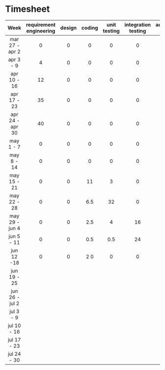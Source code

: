 # Timesheet

<!-- Report in this table the effort (in person hours) spent per week, per activity, per team. 
[One person hour is the effort of one person working one hour.
Two person hours is the effort of one person working 2 hours, or 2 persons working one hour. And so on.]
You have to sum the working hours of each component of the team.
Count only effort spent on EZWallet (so do not count effort spent in virtual labs, studying, lessons)

These figures will not be used to evaluate neither the project nor the team, they are meant as practical application of basic project management. -->

| Week | requirement engineering | design | coding | unit testing | integration testing | acceptance testing | management | git maven |
|:-----------:|:--------:|:-----------:|:-----------:|:----------:|:------------:|:---------------:|:-------------:|:--------------:|
| mar 27 - apr 2 | 0 | 0 | 0 | 0 | 0 | 0 | 0 | 0 |
| apr 3 - 9 | 4 | 0 | 0 | 0 | 0 | 0 | 0 | 0 |
| apr 10 - 16| 12 | 0 | 0 | 0 | 0 | 0 | 0 | 0 | 
| apr 17 - 23|35 |0 |0 |0 |0 |0 |0 |0 | 
| apr 24 - apr 30 |40 | 0| 0| 0| 0| 0| 0| 0| 
| may 1 - 7  | 0|0 | 0 |0 |0 |0 | 0 |0 | 
| may 8 - 14| 0|0 | 0 | 0 | 0 | 0 | 7 | 0 | 
| may 15 - 21| 0| 0| 11  | 3 | 0  | 0 | 0 | 0 | 
| may 22 - 28| 0 |0 | 6.5 | 32 | 0 | 0 | 0 | 0  | 
| may 29 - jun 4 | 0 | 0 | 2.5 | 4 | 16 | 0 | 0 | 0 | 
| jun 5 - 11 | 0 |0 | 0.5 | 0.5 | 24 | 0 | 0 | 0 | 
| jun 12 -18 | 0|0 |2 0|0 |0 |0 |0 |0 | 
| jun 19 - 25 | | | | | | | | | 
| jun 26 - jul 2 | | | | | | | | | 
| jul 3 - 9 | | | | | | | | | 
| jul 10 - 16 | | | | | | | | |
| jul 17 - 23 | | | | | | | | |
| jul 24 - 30 | | | | | | | | |
